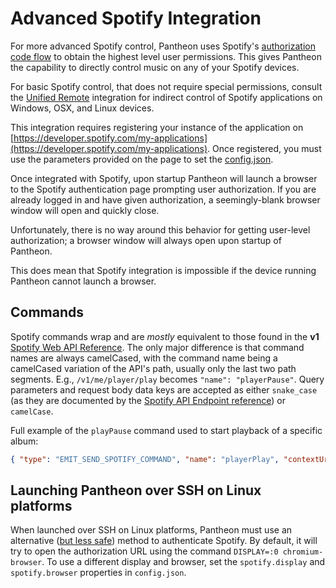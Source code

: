 # Advanced Spotify Integration

For more advanced Spotify control, Pantheon uses Spotify's [authorization code flow](https://developer.spotify.com/web-api/authorization-guide/#authorization_code_flow)
to obtain the highest level user permissions. This gives Pantheon the capability to directly control music on any of your Spotify devices.

For basic Spotify control, that does not require special permissions,
consult the [Unified Remote](../docs/events.md) integration for indirect control of Spotify applications on Windows, OSX, and Linux devices.

This integration requires registering your instance of the application on [https://developer.spotify.com/my-applications](https://developer.spotify.com/my-applications). Once registered, you must use the parameters provided on the page to set
the [config.json](./README.md).

Once integrated with Spotify, upon startup Pantheon will launch a browser to the Spotify authentication page prompting user authorization. If you are already logged in and have given authorization, a seemingly-blank browser window will open and quickly close.

Unfortunately, there is no way around this behavior for getting user-level authorization; a browser window will always open upon startup of Pantheon.

This does mean that Spotify integration is impossible if the device running Pantheon cannot launch a browser.

## Commands

Spotify commands wrap and are *mostly* equivalent to those found in the **v1** [Spotify Web API Reference](https://developer.spotify.com/web-api/endpoint-reference/). The only major difference is that command names are always camelCased, with the command name being a camelCased variation of the API's path, usually only the last two path segments. E.g., `/v1/me/player/play` becomes `"name": "playerPause"`. Query parameters and request body data keys are accepted as either `snake_case` (as they are documented by the [Spotify API Endpoint reference](https://developer.spotify.com/web-api/endpoint-reference/)) or `camelCase`.

Full example of the `playPause` command used to start playback of a specific album:
```json
{ "type": "EMIT_SEND_SPOTIFY_COMMAND", "name": "playerPlay", "contextUri": "spotify:album:6VH2op0GKIl3WNTbZmmcmI" }
```

## Launching Pantheon over SSH on Linux platforms
When launched over SSH on Linux platforms, Pantheon must use an alternative
([but less safe](https://nodejs.org/api/child_process.html#child_process_child_process_exec_command_options_callback))
method to authenticate Spotify.
By default, it will try to open the authorization URL using the command `DISPLAY=:0 chromium-browser`.
To use a different display and browser, set the `spotify.display` and `spotify.browser` properties in `config.json`.

